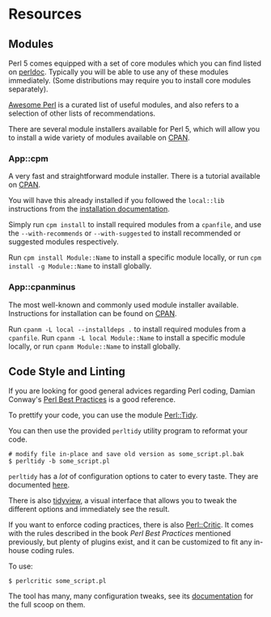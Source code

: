 # Resources

## Modules

Perl 5 comes equipped with a set of core modules which you can find
listed on [perldoc](https://perldoc.pl/modules). Typically you will be
able to use any of these modules immediately. (Some distributions may
require you to install core modules separately).

[Awesome Perl](https://github.com/hachiojipm/awesome-perl) is a curated list of
useful modules, and also refers to a selection of other lists of recommendations.

There are several module installers available for Perl 5, which will allow
you to install a wide variety of modules available on [CPAN](https://metacpan.org/).

### App::cpm
A very fast and straightforward module installer.
There is a tutorial available on [CPAN](https://metacpan.org/pod/App::cpm::Tutorial).

You will have this already installed if you followed the `local::lib`
instructions from the [installation documentation](https://exercism.io/tracks/perl5/installation).

Simply run `cpm install` to install required modules from a `cpanfile`,
and use the `--with-recommends` or `--with-suggested` to install recommended
or suggested modules respectively.

Run `cpm install Module::Name` to install a specific module locally, or
run `cpm install -g Module::Name` to install globally.

### App::cpanminus
The most well-known and commonly used module installer available.
Instructions for installation can be found on [CPAN](https://metacpan.org/pod/App::cpanminus).

Run `cpanm -L local --installdeps .` to install required modules
from a `cpanfile`.
Run `cpanm -L local Module::Name` to install a specific module
locally, or run `cpanm Module::Name` to install globally.

## Code Style and Linting

If you are looking for good general advices regarding Perl coding,
Damian Conway's [Perl Best Practices][PBP] is a good reference.

To prettify your code, you can use the module
[Perl::Tidy][PerlTidy].

You can then use the provided `perltidy` utility program
to reformat your code.

    # modify file in-place and save old version as some_script.pl.bak
    $ perltidy -b some_script.pl

`perltidy` has a *lot* of configuration options to cater to every taste. They
are documented [here][perltidyDocs].

There is also [tidyview], a visual interface that allows you to
tweak the different options and immediately see the result.

If you want to enforce coding practices, there is also
[Perl::Critic][perlcritic]. It comes with the rules described in
the book *Perl Best Practices* mentioned previously, but plenty of
plugins exist, and it can be customized to fit any in-house coding
rules.

To use:

    $ perlcritic some_script.pl

The tool has many, many configuration tweaks, see its
[documentation][perlcriticdocs] for the full scoop on them.


[PBP]:            http://shop.oreilly.com/product/9780596001735.do
[PerlTidy]:       https://metacpan.org/release/Perl-Tidy
[cpanminus]:      http://search.cpan.org/~miyagawa/App-cpanminus-1.7042
[perltidyDocs]:   https://metacpan.org/pod/distribution/Perl-Tidy/docs/stylekey.pod
[tidyview]:       https://sourceforge.net/projects/tidyview/
[perlcritic]:     https://metacpan.org/release/Perl-Critic
[perlcriticdocs]: https://metacpan.org/pod/distribution/Perl-Critic/bin/perlcritic
